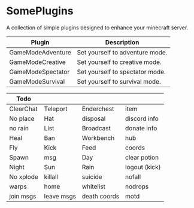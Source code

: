 # SomePlugins
A collection of simple plugins designed to enhance your minecraft server.

| Plugin            | Description |
| ----------------- | ----------- |
| GameModeAdventure | Set yourself to adventure mode. |       
| GameModeCreative  | Set yourself to creative mode. | 
| GameModeSpectator | Set yourself to spectator mode. | 
| GameModeSurvival  | Set yourself to survival mode. | 

| Todo | | | |
| --- | --- | --- | --- |
| ClearChat | Teleport | Enderchest | item |
| No place| Hat | disposal | discord info |
| no rain | List | Broadcast | donate info |
| Heal | Ban | Workbench | hub |
| Fly | Kick | Feed | coords
| Spawn | msg | Day | clear potion
| Night | Sun | Rain | logout (kick)
| No xplode | killall | suicide | nofall
| warps | home | whitelist | nodrops
| join msgs | leave msgs | death coords | motd
